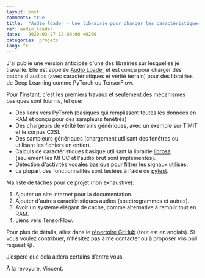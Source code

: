 ```yaml
---
layout: post
comments: true
title:  "Audio loader - Une librairie pour charger les caractéristiques audios et vérité terrain pour les librairies de Deep Learning"
ref: audio_loader
date:   2020-03-27 12:00:00 +0200
categories: projets
lang: fr
---
```


J'ai publié une version anticipée d'une des librairies sur lesquelles je travaille.
Elle est appelée [Audio Loader](https://github.com/vroger11/audio_loader) et est conçu pour charger des batchs d'audios (avec caractéristiques et vérité terrain) pour des librairies de Deep Learning comme PyTorch ou TensorFlow.

Pour l'instant, c'est les premiers travaux et seulement des mécanismes basiques sont fournis, tel que:
* Des liens vers PyTorch (basiques qui remplissent toutes les données en RAM et conçu pour des sampleurs fenêtrés)
* Des chargeurs de vérité terrains génériques, avec un exemple sur TIMIT et le corpus C2SI.
* Des sampleurs génériques (chargement utilisant des fenêtres ou utilisant les fichiers en entier).
* Calculs de caractéristiques basique utilisant la librairie [librosa](https://librosa.github.io/librosa/) (seulement les MFCC et l'audio brut sont implémentés).
* Détection d'activités vocales basique pour filtrer les signaux utilisés.
* La plupart des fonctionnalités sont testées à l'aide de [pytest](https://docs.pytest.org).

Ma liste de tâches pour ce projet (non exhaustive):
1. Ajouter un site internet pour la documentation.
2. Ajouter d'autres caractéristiques audios (spectrogrammes et autres).
3. Avoir un système élégant de cache, comme alternative à remplir tout en RAM.
4. Liens vers TensorFlow.

Pour plus de détails, allez dans le [répertoire GitHub](https://github.com/vroger11/audio_loader) (tout est en anglais).
Si vous voulez contribuer, n'hésitez pas à me contacter ou à proposer vos pull request :smile:.

J’espère que cela aidera certains d’entre vous.

À la revoyure, Vincent.
